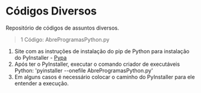 # Códigos Diversos
Repositório de códigos de assuntos diversos.

> 1 Código: AbreProgramasPython.py
  
 1. Site com as instruções de instalação do pip de Python para instalação do PyInstaller - [Pypa](https://pip.pypa.io/en/stable/getting-started/)
 2. Após ter o PyInstaller, executar o comando criador de executáveis Python: 'pyinstaller --onefile AbreProgramasPython.py'
 3. Em alguns casos é necessário colocar o caminho do PyInstaller para ele entender a execução.
